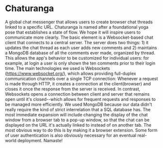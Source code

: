 # Chaturanga
A global chat messenger that allows users to create browser chat threads linked to a specific URL.
Chaturanga is named after a foundational yoga pose that establishes a state of flow. We hope it will inspire users to communicate more clearly.
The basic element is a Websocket-based chat client that connects to a central server.  The server does two things: 1) it updates the chat thread as each user adds new comments  and 2) maintains a MongoDB database of all the comments ever made, organized by thread. This allows the app's behavior to be customized for individual users: for example, at login a user is only shown the ten comments prior to their login time.
The main technologies we used is Websockets (https://www.websocket.org/), which allows providing full-duplex communication channels over a single TCP connection: Whenever a request is made through HTTP, it creates a connection at the client(browser) and closes it once the response from the server is received. In contrast, Websockets opens a connection between client and server that remains open until it's closed--which allows for frequent requests and responses to be managed more efficiently.
We used MongoDB because our data didn't really require the kind of strict interrelation that a SQL database has.
The most immediate expansion will include changing the display of the chat window from a browser tab to a pop-up window, so that the chat can be displayed on the URL it's actually linked to instead of on another tab.  The most obvious way to do this is by making it a browser extension. Some form of user authentication is also obviously necessary for an eventual real-world deployment.
Namaste!
